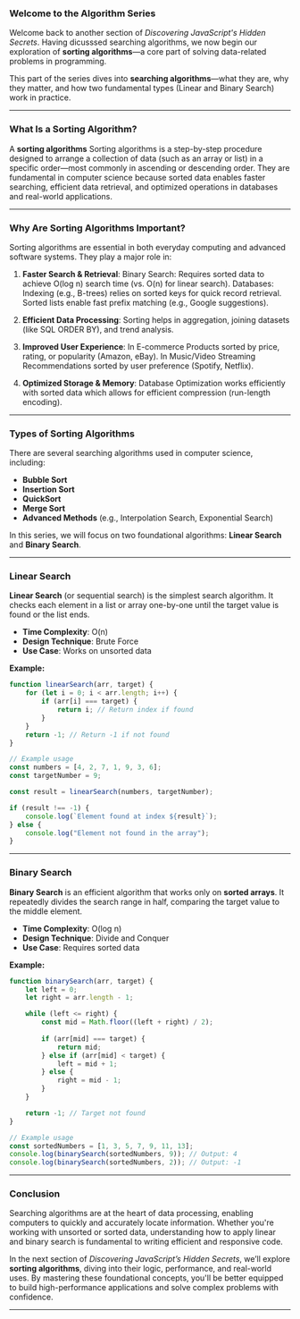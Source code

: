 ### Welcome to the Algorithm Series

Welcome back to another section of *Discovering JavaScript's Hidden Secrets*. Having dicusssed searching algorithms, we now begin our exploration of **sorting algorithms**—a core part of solving data-related problems in programming.

This part of the series dives into **searching algorithms**—what they are, why they matter, and how two fundamental types (Linear and Binary Search) work in practice.

---

### What Is a Sorting Algorithm?

 A **sorting algorithms** Sorting algorithms is a step-by-step procedure designed to arrange a collection of data (such as an array or list) in a specific order—most commonly in ascending or descending order. They are fundamental in computer science because sorted data enables faster searching, efficient data retrieval, and optimized operations in databases and real-world applications.


---

### Why Are Sorting Algorithms Important?

Sorting algorithms are essential in both everyday computing and advanced software systems. They play a major role in:

1. **Faster Search & Retrieval**: Binary Search: Requires sorted data to achieve O(log n) search time (vs. O(n) for linear search). Databases: Indexing (e.g., B-trees) relies on sorted keys for quick record retrieval. Sorted lists enable fast prefix matching (e.g., Google suggestions).
2. **Efficient Data Processing**: Sorting helps in aggregation, joining datasets (like SQL ORDER BY), and trend analysis.
3. **Improved User Experience**: In E-commerce Products sorted by price, rating, or popularity (Amazon, eBay). In Music/Video Streaming Recommendations sorted by user preference (Spotify, Netflix).

4. **Optimized Storage & Memory**: Database Optimization works efficiently with sorted data which allows for efficient compression (run-length encoding).

---

### Types of Sorting Algorithms

There are several searching algorithms used in computer science, including:

* **Bubble Sort**
* **Insertion Sort**
* **QuickSort**
* **Merge Sort**
* **Advanced Methods** (e.g., Interpolation Search, Exponential Search)

In this series, we will focus on two foundational algorithms: **Linear Search** and **Binary Search**.

---

### Linear Search

**Linear Search** (or sequential search) is the simplest search algorithm. It checks each element in a list or array one-by-one until the target value is found or the list ends.

* **Time Complexity**: O(n)
* **Design Technique**: Brute Force
* **Use Case**: Works on unsorted data

**Example:**

```javascript
function linearSearch(arr, target) {
    for (let i = 0; i < arr.length; i++) {
        if (arr[i] === target) {
            return i; // Return index if found
        }
    }
    return -1; // Return -1 if not found
}

// Example usage
const numbers = [4, 2, 7, 1, 9, 3, 6];
const targetNumber = 9;

const result = linearSearch(numbers, targetNumber);

if (result !== -1) {
    console.log(`Element found at index ${result}`);
} else {
    console.log("Element not found in the array");
}
```

---

### Binary Search

**Binary Search** is an efficient algorithm that works only on **sorted arrays**. It repeatedly divides the search range in half, comparing the target value to the middle element.

* **Time Complexity**: O(log n)
* **Design Technique**: Divide and Conquer
* **Use Case**: Requires sorted data

**Example:**

```javascript
function binarySearch(arr, target) {
    let left = 0;
    let right = arr.length - 1;

    while (left <= right) {
        const mid = Math.floor((left + right) / 2);
        
        if (arr[mid] === target) {
            return mid;
        } else if (arr[mid] < target) {
            left = mid + 1;
        } else {
            right = mid - 1;
        }
    }

    return -1; // Target not found
}

// Example usage
const sortedNumbers = [1, 3, 5, 7, 9, 11, 13];
console.log(binarySearch(sortedNumbers, 9)); // Output: 4
console.log(binarySearch(sortedNumbers, 2)); // Output: -1
```

---

### Conclusion

Searching algorithms are at the heart of data processing, enabling computers to quickly and accurately locate information. Whether you're working with unsorted or sorted data, understanding how to apply linear and binary search is fundamental to writing efficient and responsive code.

In the next section of *Discovering JavaScript’s Hidden Secrets*, we’ll explore **sorting algorithms**, diving into their logic, performance, and real-world uses. By mastering these foundational concepts, you'll be better equipped to build high-performance applications and solve complex problems with confidence.

---
